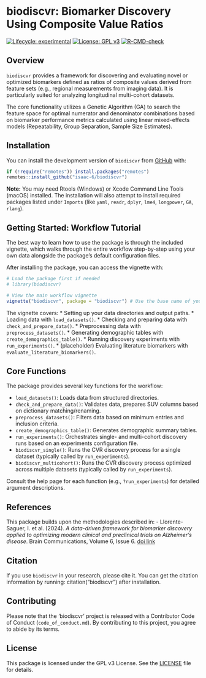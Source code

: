 
# biodiscvr: Biomarker Discovery Using Composite Value Ratios

<!-- badges: start -->

[![Lifecycle:
experimental](https://img.shields.io/badge/lifecycle-experimental-orange.svg)](https://lifecycle.r-lib.org/articles/stages.html#experimental)
[![License: GPL
v3](https://img.shields.io/badge/License-GPLv3-blue.svg)](https://www.gnu.org/licenses/gpl-3.0)
[![R-CMD-check](https://github.com/isaac-6/biodiscvr/actions/workflows/R-CMD-check.yaml/badge.svg)](https://github.com/isaac-6/biodiscvr/actions/workflows/R-CMD-check.yaml)
<!-- badges: end -->

## Overview

`biodiscvr` provides a framework for discovering and evaluating novel or
optimized biomarkers defined as ratios of composite values derived from
feature sets (e.g., regional measurements from imaging data). It is
particularly suited for analyzing longitudinal multi-cohort datasets.

The core functionality utilizes a Genetic Algorithm (GA) to search the
feature space for optimal numerator and denominator combinations based
on biomarker performance metrics calculated using linear mixed-effects
models (Repeatability, Group Separation, Sample Size Estimates).

## Installation

You can install the development version of `biodiscvr` from
[GitHub](https://github.com/isaac-6/biodiscvr) with:

``` r
if (!require("remotes")) install.packages("remotes")
remotes::install_github("isaac-6/biodiscvr")
```

**Note:** You may need Rtools (Windows) or Xcode Command Line Tools
(macOS) installed. The installation will also attempt to install
required packages listed under `Imports` (like `yaml`, `readr`, `dplyr`,
`lme4`, `longpower`, `GA`, `rlang`).

## Getting Started: Workflow Tutorial

The best way to learn how to use the package is through the included
vignette, which walks through the entire workflow step-by-step using
your own data alongside the package’s default configuration files.

After installing the package, you can access the vignette with:

``` r
# Load the package first if needed
# library(biodiscvr)

# View the main workflow vignette
vignette("biodiscvr", package = "biodiscvr") # Use the base name of your .Rmd file
```

The vignette covers: \* Setting up your data directories and output
paths. \* Loading data with `load_datasets()`. \* Checking and preparing
data with `check_and_prepare_data()`. \* Preprocessing data with
`preprocess_datasets()`. \* Generating demographic tables with
`create_demographics_table()`. \* Running discovery experiments with
`run_experiments()`. \* (placeholder) Evaluating literature biomarkers
with `evaluate_literature_biomarkers()`.

## Core Functions

The package provides several key functions for the workflow:

- `load_datasets()`: Loads data from structured directories.
- `check_and_prepare_data()`: Validates data, prepares SUV columns based
  on dictionary matching/renaming.
- `preprocess_datasets()`: Filters data based on minimum entries and
  inclusion criteria.
- `create_demographics_table()`: Generates demographic summary tables.
- `run_experiments()`: Orchestrates single- and multi-cohort discovery
  runs based on an experiments configuration file.
  <!-- *   `evaluate_literature_biomarkers()`: Evaluates predefined biomarkers on the processed data. -->
- `biodiscvr_single()`: Runs the CVR discovery process for a single
  dataset (typically called by `run_experiments`).
- `biodiscvr_multicohort()`: Runs the CVR discovery process optimized
  across multiple datasets (typically called by `run_experiments`).

Consult the help page for each function (e.g., `?run_experiments`) for
detailed argument descriptions.

## References

This package builds upon the methodologies described in: -
Llorente-Saguer, I. et al. (2024). *A data-driven framework for
biomarker discovery applied to optimizing modern clinical and
preclinical trials on Alzheimer’s disease*. Brain Communications, Volume
6, Issue 6. [doi link](https://doi.org/10.1093/braincomms/fcae438)

## Citation

If you use `biodiscvr` in your research, please cite it. You can get the
citation information by running: citation(“biodiscvr”) after
installation.

## Contributing

Please note that the ‘biodiscvr’ project is released with a Contributor
Code of Conduct (`code_of_conduct.md`). By contributing to this project,
you agree to abide by its terms.

## License

This package is licensed under the GPL v3 License. See the
[LICENSE](LICENSE.md) file for details.
